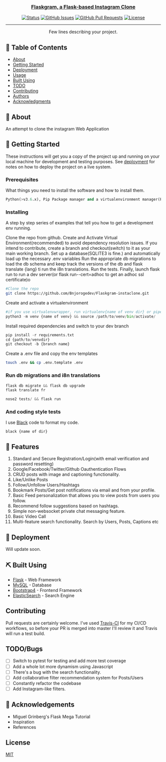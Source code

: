 <p align="center">
  <a href="" rel="noopener">
 
</p>

<h3 align="center">Flaskgram, a Flask-based Instagram Clone</h3>

<div align="center">

[![Status](https://img.shields.io/badge/status-active-success.svg)]()
[![GitHub Issues](https://img.shields.io/github/issues/kylelobo/The-Documentation-Compendium.svg)](https://github.com/kylelobo/The-Documentation-Compendium/issues)
[![GitHub Pull Requests](https://img.shields.io/github/issues-pr/kylelobo/The-Documentation-Compendium.svg)](https://github.com/kylelobo/The-Documentation-Compendium/pulls)
[![License](https://img.shields.io/badge/license-MIT-blue.svg)](/LICENSE)

</div>

---

<p align="center"> Few lines describing your project.
    <br> 
</p>

## 📝 Table of Contents

- [About](#about)
- [Getting Started](#getting_started)
- [Deployment](#deployment)
- [Usage](#usage)
- [Built Using](#built_using)
- [TODO](../TODO.md)
- [Contributing](../CONTRIBUTING.md)
- [Authors](#authors)
- [Acknowledgments](#acknowledgement)

## 🧐 About <a name = "about"></a>

An attempt to clone the instagram Web Application

## 🏁 Getting Started <a name = "getting_started"></a>

These instructions will get you a copy of the project up and running on your local machine for development and testing purposes. See [deployment](#deployment) for notes on how to deploy the project on a live system.

### Prerequisites

What things you need to install the software and how to install them.

```python
Python(>v3.6.x), Pip Package manager and a virtualenvironment manager(Pipenv, Poetry etc)
```
### Installing

A step by step series of examples that tell you how to get a development env running.

Clone the repo from github. 
Create and Activate Virtual Environment(recommended) to avoid dependency resolution issues.
If you intend to contribute, create a branch and checkout(switch) to it as your main working branch.
Set up a database(SQLITE3 is fine.) and automatically load up the necessary .env variables
Run the appropriate db migrations to load the db schema and keep track the versions of the db and flask translate {lang} ti run the i8n translations.
Run the tests.
Finally, launch flask run to run a dev server(or flask run--cert=adhoc to get an adhoc ssl certificate)o
```bash
#Clone the repo
git clone https://github.com/Bnjorogedev/Flaskgram-instaclone.git
```
Create and activate a virtualenvironment
```python
#if you use virtualenvwrapper, run virtualenv{name of venv dir} or pipenv {name of dir} otherwise
python3 -m venv {name of venv} && source /path/to/venv/bin/activate/
```
Install required dependencies and switch to your dev branch
```python
pip install -r requirements.txt
cd {path/to/venvdir}
git checkout -b {branch name}
```
Create a .env file and copy the env templates
```bash
touch .env && cp .env.template .env
```
### Run db migrations and i8n translations
```python
flask db migrate && flask db upgrade
flask translate fr
```
```python
nose2 tests/ && flask run
```

### And coding style tests

I use [Black](https://pypi.org/project/black/#:~:text=Black%20is%20the%20uncompromising%20Python,energy%20for%20more%20important%20matters) code to format my code.

```
black {name of dir}
```

## 🎈 Features <a name="features"></a>
1. Standard and Secure Registration/Login(with email verification and password resetting)
2. Google/Facebook/Twitter/Github Oauthentication Flows
3. CRUD posts with image and captioning functionality.
4. Like/Unlike Posts
5. Follow/Unfollow Users/Hashtags
6. Bookmark Posts/Get post notifications via email and from your profile.
7. Basic Feed personalization that allows you to view posts from users you follow.
8. Recommend follow suggestions based on hashtags.
9. Simple non-websocket private chat messaging feature.
10. Basic Video Call 
11. Multi-feature search functionality. Search by Users, Posts, Captions etc

## 🚀 Deployment <a name = "deployment"></a>
Will update soon.

## ⛏️ Built Using <a name = "built_using"></a>

- [Flask](https://www.mongodb.com/) - Web Framework
- [MySQL](https://expressjs.com/) - Database
- [Bootstrap4](https://vuejs.org/) - Frontend Framework
- [ElasticSearch](https://nodejs.org/en/) - Search Engine
## Contributing
Pull requests are certainly welcome.
I've used [Travis-CI](https://travis-ci.com) for my CI/CD workflows, so before your PR is merged into master I'll review it and Travis will run a test build.

## TODO/Bugs
- [ ] Switch to pytest for testing and add more test coverage  
- [ ] Add a whole lot more dynamism using Javascript
- [ ] There's a bug with the search functionality. 
- [ ] Add collaborative filter recommendation system for Posts/Users
- [ ] Constantly refactor the codebase
- [ ] Add Instagram-like filters.

## 🎉 Acknowledgements <a name = "acknowledgement"></a>

- Miguel Grinberg's Flask Mega Tutorial
- Inspiration
- References

## License
[MIT](https://choosealicense.com/licenses/mit/)
